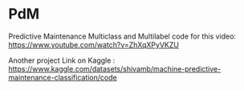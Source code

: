 # PdM 
Predictive Maintenance Multiclass and Multilabel code for this video:
https://www.youtube.com/watch?v=ZhXqXPyVKZU

Another project Link on Kaggle  :  https://www.kaggle.com/datasets/shivamb/machine-predictive-maintenance-classification/code

